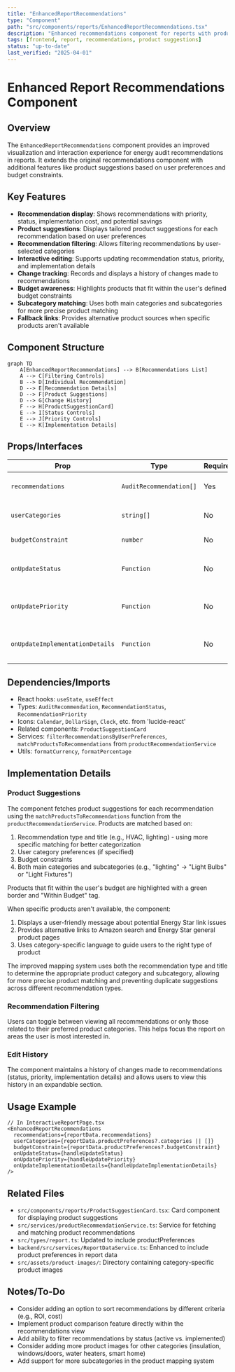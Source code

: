 ```yaml
---
title: "EnhancedReportRecommendations"
type: "Component"
path: "src/components/reports/EnhancedReportRecommendations.tsx"
description: "Enhanced recommendations component for reports with product suggestions"
tags: [frontend, report, recommendations, product suggestions]
status: "up-to-date"
last_verified: "2025-04-01"
---
```


# Enhanced Report Recommendations Component

## Overview

The `EnhancedReportRecommendations` component provides an improved visualization and interaction experience for energy audit recommendations in reports. It extends the original recommendations component with additional features like product suggestions based on user preferences and budget constraints.

## Key Features

- **Recommendation display**: Shows recommendations with priority, status, implementation cost, and potential savings
- **Product suggestions**: Displays tailored product suggestions for each recommendation based on user preferences
- **Recommendation filtering**: Allows filtering recommendations by user-selected categories
- **Interactive editing**: Supports updating recommendation status, priority, and implementation details
- **Change tracking**: Records and displays a history of changes made to recommendations
- **Budget awareness**: Highlights products that fit within the user's defined budget constraints
- **Subcategory matching**: Uses both main categories and subcategories for more precise product matching
- **Fallback links**: Provides alternative product sources when specific products aren't available

## Component Structure

```mermaid
graph TD
    A[EnhancedReportRecommendations] --> B[Recommendations List]
    A --> C[Filtering Controls]
    B --> D[Individual Recommendation]
    D --> E[Recommendation Details]
    D --> F[Product Suggestions]
    D --> G[Change History]
    F --> H[ProductSuggestionCard]
    E --> I[Status Controls]
    E --> J[Priority Controls]
    E --> K[Implementation Details]
```

## Props/Interfaces

| Prop | Type | Required | Description |
|------|------|----------|-------------|
| `recommendations` | `AuditRecommendation[]` | Yes | List of recommendations to display |
| `userCategories` | `string[]` | No | User's preferred product categories |
| `budgetConstraint` | `number` | No | User's budget constraint |
| `onUpdateStatus` | `Function` | No | Callback to update recommendation status |
| `onUpdatePriority` | `Function` | No | Callback to update recommendation priority |
| `onUpdateImplementationDetails` | `Function` | No | Callback to update implementation details |

## Dependencies/Imports

- React hooks: `useState`, `useEffect`
- Types: `AuditRecommendation`, `RecommendationStatus`, `RecommendationPriority`
- Icons: `Calendar`, `DollarSign`, `Clock`, etc. from 'lucide-react'
- Related components: `ProductSuggestionCard`
- Services: `filterRecommendationsByUserPreferences`, `matchProductsToRecommendations` from `productRecommendationService`
- Utils: `formatCurrency`, `formatPercentage`

## Implementation Details

### Product Suggestions

The component fetches product suggestions for each recommendation using the `matchProductsToRecommendations` function from the `productRecommendationService`. Products are matched based on:

1. Recommendation type and title (e.g., HVAC, lighting) - using more specific matching for better categorization
2. User category preferences (if specified)
3. Budget constraints
4. Both main categories and subcategories (e.g., "lighting" → "Light Bulbs" or "Light Fixtures")

Products that fit within the user's budget are highlighted with a green border and "Within Budget" tag.

When specific products aren't available, the component:
1. Displays a user-friendly message about potential Energy Star link issues
2. Provides alternative links to Amazon search and Energy Star general product pages
3. Uses category-specific language to guide users to the right type of product

The improved mapping system uses both the recommendation type and title to determine the appropriate product category and subcategory, allowing for more precise product matching and preventing duplicate suggestions across different recommendation types.

### Recommendation Filtering

Users can toggle between viewing all recommendations or only those related to their preferred product categories. This helps focus the report on areas the user is most interested in.

### Edit History

The component maintains a history of changes made to recommendations (status, priority, implementation details) and allows users to view this history in an expandable section.

## Usage Example

```tsx
// In InteractiveReportPage.tsx
<EnhancedReportRecommendations 
  recommendations={reportData.recommendations}
  userCategories={reportData.productPreferences?.categories || []}
  budgetConstraint={reportData.productPreferences?.budgetConstraint}
  onUpdateStatus={handleUpdateStatus}
  onUpdatePriority={handleUpdatePriority}
  onUpdateImplementationDetails={handleUpdateImplementationDetails}
/>
```

## Related Files

- `src/components/reports/ProductSuggestionCard.tsx`: Card component for displaying product suggestions
- `src/services/productRecommendationService.ts`: Service for fetching and matching product recommendations
- `src/types/report.ts`: Updated to include productPreferences
- `backend/src/services/ReportDataService.ts`: Enhanced to include product preferences in report data
- `src/assets/product-images/`: Directory containing category-specific product images

## Notes/To-Do

- Consider adding an option to sort recommendations by different criteria (e.g., ROI, cost)
- Implement product comparison feature directly within the recommendations view
- Add ability to filter recommendations by status (active vs. implemented)
- Consider adding more product images for other categories (insulation, windows/doors, water heaters, smart home)
- Add support for more subcategories in the product mapping system
